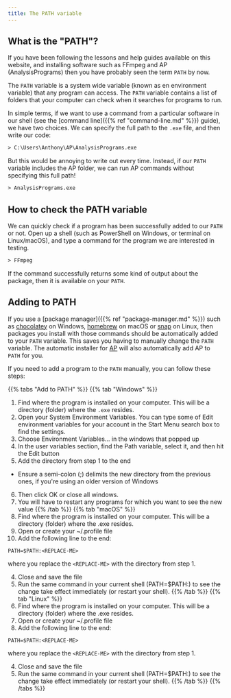 ```yaml
---
title: The PATH variable
---
```


## What is the "PATH"?

If you have been following the lessons and help guides available on this
website, and installing software such as FFmpeg and AP (AnalysisPrograms) then
you have probably seen the term `PATH` by now. 

The `PATH` variable is a system wide variable (known as en environment variable)
that any program can access. The `PATH` variable contains a list of folders that
your computer can check when it searches for programs to run.

In simple terms, if we want to use a command from a particular software in our
shell (see the [command line]({{% ref "command-line.md" %}}) guide), we have two
choices. We can specify the full path to the `.exe` file, and then write our
code:

```ps
> C:\Users\Anthony\AP\AnalysisPrograms.exe 
```

But this would be annoying to write out every time. Instead, if our `PATH`
variable includes the AP folder, we can run AP commands without specifying this
full path! 

```ps
> AnalysisPrograms.exe
```

## How to check the PATH variable

We can quickly check if a program has been successfully added to our `PATH` or
not. Open up a shell (such as PowerShell on Windows, or terminal on
Linux/macOS), and type a command for the program we are interested in testing. 

```ps
> FFmpeg
```

If the command successfully returns some kind of output about the package, then
it is available on your `PATH`.  

## Adding to PATH

If you use a [package manager]({{% ref "package-manager.md" %}}) such as
[chocolatey](https://chocolatey.org/) on Windows, [homebrew](https://brew.sh/)
on macOS or [snap](https://snapcraft.io/) on Linux, then packages you install
with those commands should be automatically added to your `PATH` variable. This
saves you having to manually change the `PATH` variable. The automatic installer
for [AP](https://ap.qut.ecoacoustics.info/basics/installing.html?tabs=windows)
will also automatically add AP to `PATH` for you.

If you need to add a program to the `PATH` manually, you can follow these steps:

{{% tabs "Add to PATH" %}}
{{% tab "Windows" %}}
1. Find where the program is installed on your computer. This will be a
   directory (folder) where the `.exe` resides.
2. Open your System Environment Variables. You can type some of Edit environment variables for your account in the Start Menu search box to find the settings.
3. Choose Environment Variables... in the windows that popped up
4. In the user variables section, find the Path variable, select it, and then hit the Edit button
5. Add the directory from step 1 to the end
  - Ensure a semi-colon (;) delimits the new directory from the previous ones, if you're using an older version of Windows
6. Then click OK or close all windows.
7. You will have to restart any programs for which you want to see the new value
{{% /tab %}}
{{% tab "macOS" %}}
1. Find where the program is installed on your computer. This will be a
   directory (folder) where the .exe resides.
2. Open or create your ~/.profile file
3. Add the following line to the end:

`PATH=$PATH:<REPLACE-ME>`

where you replace the `<REPLACE-ME>` with the directory from step 1.

4. Close and save the file
5. Run the same command in your current shell (PATH=$PATH:<REPLACE-ME>) to see the change take effect immediately (or restart your shell).
{{% /tab %}}
{{% tab "Linux" %}}
1. Find where the program is installed on your computer. This will be a
   directory (folder) where the .exe resides.
2. Open or create your ~/.profile file
3. Add the following line to the end:

`PATH=$PATH:<REPLACE-ME>`

where you replace the `<REPLACE-ME>` with the directory from step 1.

4. Close and save the file
5. Run the same command in your current shell (PATH=$PATH:<REPLACE-ME>) to see the change take effect immediately (or restart your shell).
{{% /tab %}}
{{% /tabs %}}

